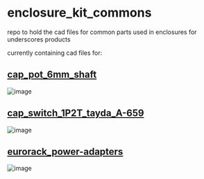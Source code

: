 # enclosure_kit_commons
repo to hold the cad files for common parts used in enclosures for underscores products

currently containing cad files for:

## [cap_pot_6mm_shaft](/cap_pot_6mm_shaft)

![image](https://github.com/user-attachments/assets/12c4ef8a-23d5-4bb1-8201-66dba6cd3ec9)

## [cap_switch_1P2T_tayda_A-659](/cap_switch_1P2T_tayda_A-659)

![image](https://github.com/user-attachments/assets/c5510fd0-d0df-48a3-a13a-062ccda349b8)

## [eurorack_power-adapters](/eurorack_power-adapters)

![image](https://github.com/user-attachments/assets/335169ad-83fb-4eca-9673-21e4b9629052)


